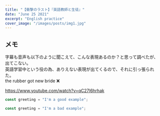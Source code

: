 ```yaml
---
title: "【衝撃のラスト】『英語教師と生徒』"
date: "June 25 2021"
excerpt: "English practice"
cover_image: "/images/posts/img1.jpg"
---
```


## メモ

字幕も音声も以下のように聞こえて、こんな表現あるのか？と思って調べたが、出てこない。  
英語学習中という役の為、ありえない表現が出てくるので、それに引っ張られた。  
the rubber got new bride ❌

https://www.youtube.com/watch?v=qC27l6hrhak

```js:index.js example-good
const greeting = "I'm a good example";
```

```js example-bad
const greeting = "I'm a bad example";
```
